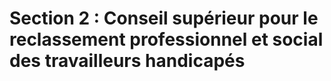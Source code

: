 # Section 2 : Conseil supérieur pour le reclassement  professionnel et social des travailleurs handicapés

